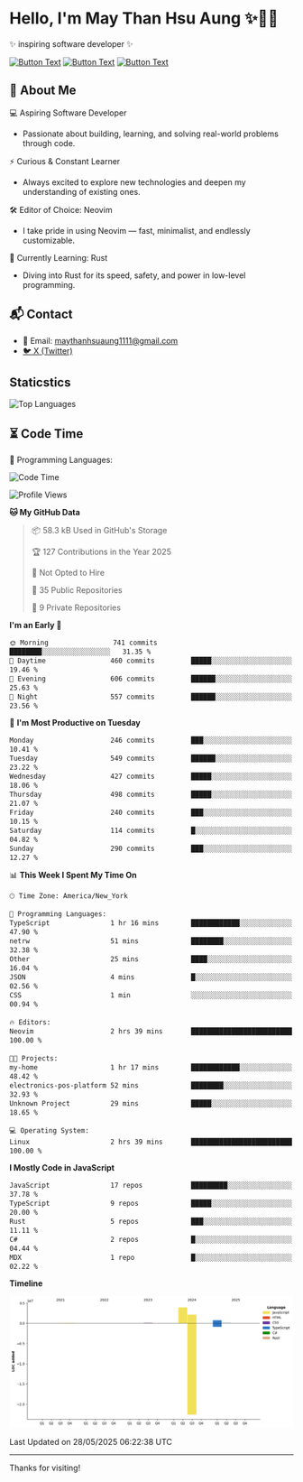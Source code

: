 # Hello, I'm May Than Hsu Aung ✨👱‍♀️
✨ inspiring software developer ✨

[![Button Text](https://img.shields.io/badge/Linked%20In-blue?style=for-the-badge)](https://www.linkedin.com/in/maythanhsu/)
[![Button Text](https://img.shields.io/badge/My%20Portfolio-pink?style=for-the-badge)](https://mayshecodes.vercel.app)
[![Button Text](https://img.shields.io/badge/Github-black?style=for-the-badge)](https://github.com/maythanhsuaung0-0)

## 👋 About Me

  💻 Aspiring Software Developer
  - Passionate about building, learning, and solving real-world problems through code.

  ⚡ Curious & Constant Learner
  - Always excited to explore new technologies and deepen my understanding of existing ones.

  🛠️ Editor of Choice: Neovim
  - I take pride in using Neovim — fast, minimalist, and endlessly customizable.

  🦀 Currently Learning: Rust
  - Diving into Rust for its speed, safety, and power in low-level programming.
    
## 📬 Contact
- 📧 Email: maythanhsuaung1111@gmail.com
- [🐦 X (Twitter)](https://x.com/@shizuko042k)
  
## Staticstics

![Top Languages](https://github-readme-stats.vercel.app/api/top-langs/?username=maythanhsuaung0-0&layout=compact&theme=tokyonight)

## ⏳ Code Time


💬 Programming Languages: 
<!--START_SECTION:waka-->
![Code Time](http://img.shields.io/badge/Code%20Time-153%20hrs%2014%20mins-blue)

![Profile Views](http://img.shields.io/badge/Profile%20Views-138-blue)

**🐱 My GitHub Data** 

> 📦 58.3 kB Used in GitHub's Storage 
 > 
> 🏆 127 Contributions in the Year 2025
 > 
> 🚫 Not Opted to Hire
 > 
> 📜 35 Public Repositories 
 > 
> 🔑 9 Private Repositories 
 > 
**I'm an Early 🐤** 

```text
🌞 Morning                741 commits         ████████░░░░░░░░░░░░░░░░░   31.35 % 
🌆 Daytime                460 commits         █████░░░░░░░░░░░░░░░░░░░░   19.46 % 
🌃 Evening                606 commits         ██████░░░░░░░░░░░░░░░░░░░   25.63 % 
🌙 Night                  557 commits         ██████░░░░░░░░░░░░░░░░░░░   23.56 % 
```
📅 **I'm Most Productive on Tuesday** 

```text
Monday                   246 commits         ███░░░░░░░░░░░░░░░░░░░░░░   10.41 % 
Tuesday                  549 commits         ██████░░░░░░░░░░░░░░░░░░░   23.22 % 
Wednesday                427 commits         █████░░░░░░░░░░░░░░░░░░░░   18.06 % 
Thursday                 498 commits         █████░░░░░░░░░░░░░░░░░░░░   21.07 % 
Friday                   240 commits         ███░░░░░░░░░░░░░░░░░░░░░░   10.15 % 
Saturday                 114 commits         █░░░░░░░░░░░░░░░░░░░░░░░░   04.82 % 
Sunday                   290 commits         ███░░░░░░░░░░░░░░░░░░░░░░   12.27 % 
```


📊 **This Week I Spent My Time On** 

```text
🕑︎ Time Zone: America/New_York

💬 Programming Languages: 
TypeScript               1 hr 16 mins        ████████████░░░░░░░░░░░░░   47.90 % 
netrw                    51 mins             ████████░░░░░░░░░░░░░░░░░   32.38 % 
Other                    25 mins             ████░░░░░░░░░░░░░░░░░░░░░   16.04 % 
JSON                     4 mins              █░░░░░░░░░░░░░░░░░░░░░░░░   02.56 % 
CSS                      1 min               ░░░░░░░░░░░░░░░░░░░░░░░░░   00.94 % 

🔥 Editors: 
Neovim                   2 hrs 39 mins       █████████████████████████   100.00 % 

🐱‍💻 Projects: 
my-home                  1 hr 17 mins        ████████████░░░░░░░░░░░░░   48.42 % 
electronics-pos-platform 52 mins             ████████░░░░░░░░░░░░░░░░░   32.93 % 
Unknown Project          29 mins             █████░░░░░░░░░░░░░░░░░░░░   18.65 % 

💻 Operating System: 
Linux                    2 hrs 39 mins       █████████████████████████   100.00 % 
```

**I Mostly Code in JavaScript** 

```text
JavaScript               17 repos            █████████░░░░░░░░░░░░░░░░   37.78 % 
TypeScript               9 repos             █████░░░░░░░░░░░░░░░░░░░░   20.00 % 
Rust                     5 repos             ███░░░░░░░░░░░░░░░░░░░░░░   11.11 % 
C#                       2 repos             █░░░░░░░░░░░░░░░░░░░░░░░░   04.44 % 
MDX                      1 repo              █░░░░░░░░░░░░░░░░░░░░░░░░   02.22 % 
```



**Timeline**

![Lines of Code chart](https://raw.githubusercontent.com/maythanhsuaung0-0/maythanhsuaung0-0/main/assets/bar_graph.png)


 Last Updated on 28/05/2025 06:22:38 UTC
<!--END_SECTION:waka-->


-----

Thanks for visiting!
